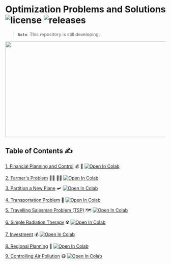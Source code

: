 # Optimization Problems and Solutions ![license](https://img.shields.io/github/license/Pegah-Ardehkhani/Optimization-Problems-and-Solutions.svg) ![releases](https://img.shields.io/github/release/Pegah-Ardehkhani/Optimization-Problems-and-Solutions.svg)

> **`Note`**: This repository is still developing.

<p align="center">
  <img width="550" height="300" src="https://getflywheel.com/layout/wp-content/uploads/2019/04/Image-Optimization-1600x569.gif">
</p>

## Table of Contents ✍️

[1. Financial Planning and Control](https://github.com/Pegah-Ardehkhani/Optimization-Problems-and-Solutions/tree/main/1.%20Financial%20Planning%20and%20Control) 💰 💸 <a href="https://colab.research.google.com/github/Pegah-Ardehkhani/Optimization-Problems-and-Solutions/blob/main/1.%20Financial%20Planning%20and%20Control/Financial%20Planning%20and%20Control.ipynb" target="_parent\"><img src="https://colab.research.google.com/assets/colab-badge.svg" alt="Open In Colab"/></a>


[2. Farmer's Problem](https://github.com/Pegah-Ardehkhani/Optimization-Problems-and-Solutions/tree/main/2.%20Farmer's%20Problem) 🧑‍🌾 👨‍🌾 <a href="https://colab.research.google.com/github/Pegah-Ardehkhani/Optimization-Problems-and-Solutions/blob/main/2.%20Farmer's%20Problem/Farmer's%20Problem.ipynb" target="_parent\"><img src="https://colab.research.google.com/assets/colab-badge.svg" alt="Open In Colab"/></a>

[3. Partition a New Plane](https://github.com/Pegah-Ardehkhani/Optimization-Problems-and-Solutions/tree/main/3.%20Partition%20a%20New%20Plane) 🛩️ <a href="https://colab.research.google.com/github/Pegah-Ardehkhani/Optimization-Problems-and-Solutions/blob/main/3.%20Partition%20a%20New%20Plane/Partition%20a%20Plane.ipynb" target="_parent\"><img src="https://colab.research.google.com/assets/colab-badge.svg" alt="Open In Colab"/></a>

[4. Transportation Problem](https://github.com/Pegah-Ardehkhani/Optimization-Problems-and-Solutions/tree/main/4.%20Transportation%20Problem) 🚛 <a href="https://colab.research.google.com/github/Pegah-Ardehkhani/Optimization-Problems-and-Solutions/blob/main4.%20Transportation%20Problem.ipynb" target="_parent\"><img src="https://colab.research.google.com/assets/colab-badge.svg" alt="Open In Colab"/></a>

[5. Travelling Salesman Problem (TSP)](https://github.com/Pegah-Ardehkhani/Optimization-Problems-and-Solutions/tree/main/5.%20Travelling%20Salesman%20Problem%20(TSP)) 🗺 <a href="https://colab.research.google.com/github/Pegah-Ardehkhani/Optimization-Problems-and-Solutions/blob/main5.%20Travelling%20salesman%20problem%20(TSP).ipynb" target="_parent\"><img src="https://colab.research.google.com/assets/colab-badge.svg" alt="Open In Colab"/></a>

[6. Simple Radiation Therapy](https://github.com/Pegah-Ardehkhani/Optimization-Problems-and-Solutions/tree/main/6.%20Simple%20Radiation%20Therapy) ☢️ <a href="https://colab.research.google.com/github/Pegah-Ardehkhani/Optimization-Problems-and-Solutions/blob/main/6.%20Simple%20Radiation%20Therapy/Simple%20Radiation%20Therapy.ipynb" target="_parent\"><img src="https://colab.research.google.com/assets/colab-badge.svg" alt="Open In Colab"/></a>

[7. Investment](https://github.com/Pegah-Ardehkhani/Optimization-Problems-and-Solutions/tree/main/7.%20Investment) 💰 <a href="https://colab.research.google.com/github/Pegah-Ardehkhani/Optimization-Problems-and-Solutions/blob/main/7.%20Investment/Investment.ipynb" target="_parent\"><img src="https://colab.research.google.com/assets/colab-badge.svg" alt="Open In Colab"/></a>

[8. Regional Planning](https://github.com/Pegah-Ardehkhani/Optimization-Problems-and-Solutions/tree/main/8.%20Regional%20Planning) 🚜 <a href="https://colab.research.google.com/github/Pegah-Ardehkhani/Optimization-Problems-and-Solutions/blob/main/8.%20Regional%20Planning/Regional%20Planning.ipynb" target="_parent\"><img src="https://colab.research.google.com/assets/colab-badge.svg" alt="Open In Colab"/></a>

[9. Controlling Air Pollution](https://github.com/Pegah-Ardehkhani/Optimization-Problems-and-Solutions/tree/main/9.%20Controlling%20Air%20Pollution) 😷 <a href="https://colab.research.google.com/github/Pegah-Ardehkhani/Optimization-Problems-and-Solutions/blob/main/9.%20Controlling%20Air%20Pollution/Controlling%20Air%20Pollution.ipynb" target="_parent\"><img src="https://colab.research.google.com/assets/colab-badge.svg" alt="Open In Colab"/></a>
